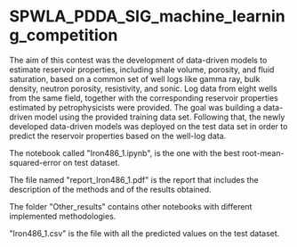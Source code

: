 # SPWLA_PDDA_SIG_machine_learning_competition

The aim of this contest was the development of data-driven models to estimate reservoir properties, including shale volume, porosity, and fluid saturation, based on a common set of well logs like gamma ray, bulk density, neutron porosity, resistivity, and sonic. Log data from eight wells from the same field, together with the corresponding reservoir properties estimated by petrophysicists were provided. The goal was building a data-driven model using the provided training data set. Following that, the newly developed data-driven models was deployed on the test data set in order to predict the reservoir properties based on the well-log data.

The notebook called "Iron486_1.ipynb", is the one with the best root-mean-squared-error on test dataset.

The file named "report_Iron486_1.pdf" is the report that includes the description of the methods and of the results obtained.

The folder "Other_results" contains other notebooks with different implemented methodologies. 

"Iron486_1.csv" is the file with all the predicted values on the test dataset.
